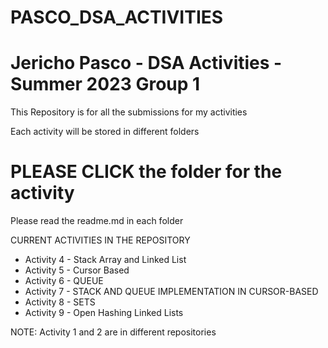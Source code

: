 # PASCO_DSA_ACTIVITIES
# Jericho Pasco - DSA Activities - Summer 2023 Group 1

This Repository is for all the submissions for my activities 

Each activity will be stored in different folders

# PLEASE CLICK the folder for the activity
Please read the readme.md in each folder

CURRENT ACTIVITIES IN THE REPOSITORY
- Activity 4 - Stack Array and Linked List
- Activity 5 - Cursor Based
- Activity 6 - QUEUE
- Activity 7 - STACK AND QUEUE IMPLEMENTATION IN CURSOR-BASED
- Activity 8 - SETS
- Activity 9 - Open Hashing Linked Lists

NOTE: Activity 1 and 2 are in different repositories
